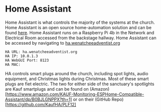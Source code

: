 # Home Assistant

Home Assistant is what controls the majority of the systems at the church. Home Assistant is an open source home-automation solution and can be found [here](https://www.home-assistant.io/).
Home Assistant runs on a Raspberry Pi 4b in the Network and Electrical Room accessed from the backstage hallway.
Home Assistant can be accessed by navigating to [ha.wenatcheeadventist.org](https://ha.wenatcheeadventist.org)

```
HA URL: ha.wenatcheeadventist.org
HA IP: 10.0.1.3
HA WebGUI Port: 8123
HA MAC:
```

HA controls smart plugs around the church, including spot lights, audio equipment, and Christmas lights during Christmas. Most of these smart plugs are fiet electric. The two for either side of the sanctuary's spotlights are Kauf smartplugs and can be found on (Amazon)[https://www.amazon.com/KAUF-Monitoring-ESPHome-Compatible-Assistant/dp/B0BJLGNPPX?th=1] or on their (GitHub Repo)[https://github.com/KaufHA/PLF12]
